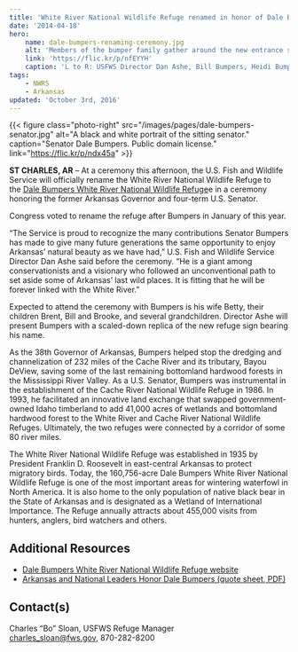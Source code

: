```yaml
---
title: 'White River National Wildlife Refuge renamed in honor of Dale Bumpers'
date: '2014-04-18'
hero:
    name: dale-bumpers-renaming-ceremony.jpg
    alt: 'Members of the bumper family gather around the new entrance sign to the Refuge.'
    link: 'https://flic.kr/p/nfEYYH'
    caption: 'L to R: USFWS Director Dan Ashe, Bill Bumpers, Heidi Bumpers, Brent Bumpers, and Senator Pryor at the Dale Bumpers White River National Wildlife Refuge renaming event, April 18, 2014. Credit: John Stark, USFWS.'
tags:
    - NWRS
    - Arkansas
updated: 'October 3rd, 2016'
---
```


{{< figure class="photo-right" src="/images/pages/dale-bumpers-senator.jpg" alt="A black and white portrait of the sitting senator." caption="Senator Dale Bumpers.  Public domain license." link="https://flic.kr/p/ndx45a" >}}

**ST CHARLES, AR** – At a ceremony this afternoon, the U.S. Fish and Wildlife Service will officially rename the White River National Wildlife Refuge to the [Dale Bumpers White River National Wildlife Refuge](http://www.fws.gov/refuge/white_river/)e in a ceremony honoring the former Arkansas Governor and four-term U.S. Senator.

Congress voted to rename the refuge after Bumpers in January of this year.

“The Service is proud to recognize the many contributions Senator Bumpers has made to give many future generations the same opportunity to enjoy Arkansas’ natural beauty as we have had,” U.S. Fish and Wildlife Service Director Dan Ashe said before the ceremony. “He is a giant among conservationists and a visionary who followed an unconventional path to set aside some of Arkansas’ last wild places. It is fitting that he will be forever linked with the White River.”

Expected to attend the ceremony with Bumpers is his wife Betty, their children Brent, Bill and Brooke, and several grandchildren. Director Ashe will present Bumpers with a scaled-down replica of the new refuge sign bearing his name.

As the 38th Governor of Arkansas, Bumpers helped stop the dredging and channelization of 232 miles of the Cache River and its tributary, Bayou DeView, saving some of the last remaining bottomland hardwood forests in the Mississippi River Valley. As a U.S. Senator, Bumpers was instrumental in the establishment of the Cache River National Wildlife Refuge in 1986\. In 1993, he facilitated an innovative land exchange that swapped government-owned Idaho timberland to add 41,000 acres of wetlands and bottomland hardwood forest to the White River and Cache River National Wildlife Refuges. Ultimately, the two refuges were connected by a corridor of some 80 river miles.

The White River National Wildlife Refuge was established in 1935 by President Franklin D. Roosevelt in east-central Arkansas to protect migratory birds. Today, the 160,756-acre Dale Bumpers White River National Wildlife Refuge is one of the most important areas for wintering waterfowl in North America. It is also home to the only population of native black bear in the State of Arkansas and is designated as a Wetland of International Importance. The Refuge annually attracts about 455,000 visits from hunters, anglers, bird watchers and others.

## Additional Resources

 - [Dale Bumpers White River National Wildlife Refuge website](http://www.fws.gov/refuge/white_river/)
 - [Arkansas and National Leaders Honor Dale Bumpers (quote sheet, PDF)](http://www.fws.gov/southeast/news/2014/Quotes_About_Dale_Bumpers.pdf)

## Contact(s)

Charles “Bo” Sloan, USFWS Refuge Manager  
[charles_sloan@fws.gov](mailto:charles_sloan@fws.gov), 870-282-8200  
